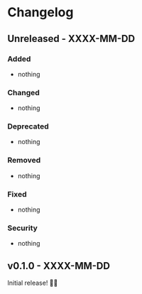 # Changelog

## Unreleased - XXXX-MM-DD

### Added
* nothing

### Changed
* nothing

### Deprecated
* nothing

### Removed
* nothing

### Fixed
* nothing

### Security
* nothing

## v0.1.0 - XXXX-MM-DD
Initial release! 🎉🎉